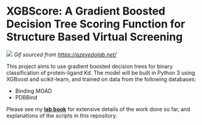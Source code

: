 # **XGBScore: A Gradient Boosted Decision Tree Scoring Function for Structure Based Virtual Screening**


![](Images/docking.gif)
*Gif sourced from https://azevedolab.net/*

This project aims to use gradient boosted decision trees for binary classification of protein-ligand Kd. The model will be built in Python 3 using XGBoost and scikit-learn, and trained on data from the following databases:
- Binding MOAD
- PDBBind

Please see my [**lab book**](https://github.com/miles-mcgibbon/XGBScore/blob/main/Labbook.ipynb) for extensive details of the work done so far, and explanations of the scripts in this repository.
